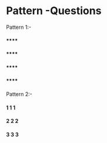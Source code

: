 # Pattern -Questions

Pattern 1:-
<h4>****</h4>
<h4>****</h4>
<h4>****</h4>
<h4>****</h4>

Pattern 2:-
<h4>1 1 1</h4>
<h4>2 2 2</h4>
<h4>3 3 3</h4>

